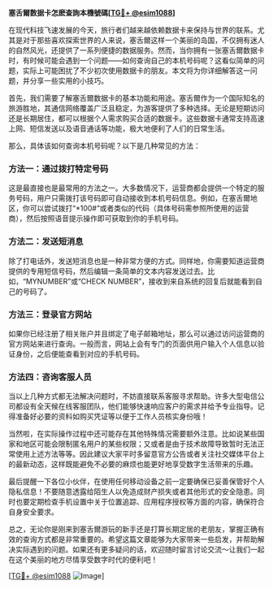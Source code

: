 **塞舌爾数据卡怎麽查詢本機號碼[[TG💪+ @esim1088](https://t.me/s/esim1088)]**

在现代科技飞速发展的今天，旅行者们越来越依赖数据卡来保持与世界的联系。尤其是对于那些喜欢探索世界的人来说，塞舌爾这样一个美丽的岛国，不仅拥有迷人的自然风光，还提供了一系列便捷的数据服务。然而，当你拥有一张塞舌爾数据卡时，有时候可能会遇到一个问题——如何查询自己的本机号码呢？这看似简单的问题，实际上可能困扰了不少初次使用数据卡的朋友。本文将为你详细解答这一问题，并分享一些实用的小技巧。

首先，我们需要了解塞舌爾数据卡的基本功能和用途。塞舌爾作为一个国际知名的旅游胜地，其通信网络覆盖广泛且稳定，为游客提供了多种选择。无论是短期访问还是长期居住，都可以根据个人需求购买合适的数据卡。这些数据卡通常支持高速上网、短信发送以及语音通话等功能，极大地便利了人们的日常生活。

那么，具体该如何查询本机号码呢？以下是几种常见的方法：

### 方法一：通过拨打特定号码
这是最直接也是最常用的方法之一。大多数情况下，运营商都会提供一个特定的服务号码，用户只需拨打该号码即可自动接收到本机号码信息。例如，在塞舌爾地区，你可以尝试拨打“*100#”或者类似的代码（具体号码需参照所使用的运营商），然后按照语音提示操作即可获取到你的手机号码。

### 方法二：发送短消息
除了打电话外，发送短消息也是一种非常方便的方式。同样地，你需要知道运营商提供的专用短信号码，然后编辑一条简单的文本内容发送过去。比如，“MYNUMBER”或“CHECK NUMBER”，接收到来自系统的回复后就能看到自己的号码了。

### 方法三：登录官方网站
如果你已经注册了相关账户并且绑定了电子邮箱地址，那么可以通过访问运营商的官方网站来进行查询。一般而言，网站上会有专门的页面供用户输入个人信息以验证身份，之后便能查看到对应的手机号码。

### 方法四：咨询客服人员
当以上几种方式都无法解决问题时，不妨直接联系客服寻求帮助。许多大型电信公司都设有全天候在线客服团队，他们能够快速响应客户的需求并给予专业指导。记得准备好必要的资料如购买凭证等以便于工作人员核实身份哦！

当然啦，在实际操作过程中还可能存在其他特殊情况需要额外注意。比如说某些国家和地区可能会限制匿名用户的某些权限；又或者是由于技术故障导致暂时无法正常使用上述方法等等。因此建议大家平时多留意官方公告或者关注社交媒体平台上的最新动态，这样既能避免不必要的麻烦也能更好地享受数字生活带来的乐趣。

最后提醒一下各位小伙伴，在使用任何移动设备之前一定要确保已妥善保管好个人隐私信息！不要随意透露给陌生人以免造成财产损失或者其他形式的安全隐患。同时也要定期检查手机设置中关于位置追踪、应用程序授权等方面的内容，确保符合自身安全要求。

总之，无论你是刚来到塞舌爾游玩的新手还是打算长期定居的老朋友，掌握正确有效的查询方式都是非常重要的。希望这篇文章能够为大家带来一些启发，并帮助解决实际遇到的问题。如果还有更多疑问的话，欢迎随时留言讨论交流～让我们一起在这个美丽的地方尽情享受数字时代的便利吧！

[[TG💪+ @esim1088](https://t.me/s/esim1088) ![Image](https://i.postimg.cc/4NQfJmqS/Snipaste-2025-05-13-00-14-12.png)]